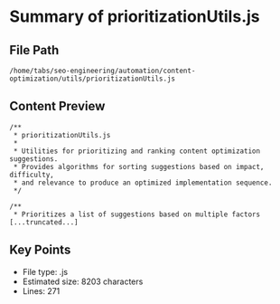 # Summary of prioritizationUtils.js
  
## File Path
`/home/tabs/seo-engineering/automation/content-optimization/utils/prioritizationUtils.js`

## Content Preview
```
/**
 * prioritizationUtils.js
 * 
 * Utilities for prioritizing and ranking content optimization suggestions.
 * Provides algorithms for sorting suggestions based on impact, difficulty,
 * and relevance to produce an optimized implementation sequence.
 */

/**
 * Prioritizes a list of suggestions based on multiple factors
[...truncated...]
```

## Key Points
- File type: .js
- Estimated size: 8203 characters
- Lines: 271
